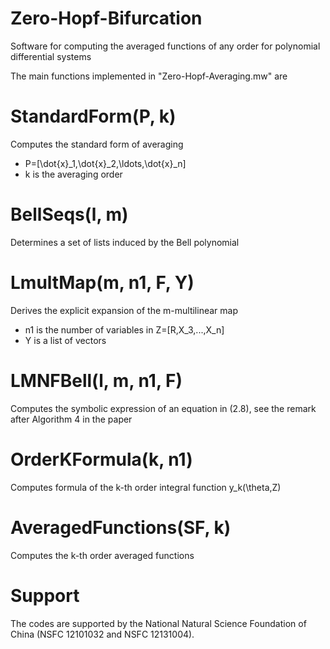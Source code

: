 # Zero-Hopf-Bifurcation
Software for computing the averaged functions of any order for polynomial differential systems

The main functions implemented in "Zero-Hopf-Averaging.mw" are
# StandardForm(P, k) 
Computes the standard form of averaging
- P=[\dot{x}_1,\dot{x}_2,\ldots,\dot{x}_n] 
- k is the averaging order
# BellSeqs(l, m) 
Determines a set of lists induced by the Bell polynomial
# LmultMap(m, n1, F, Y) 
Derives the explicit expansion of the m-multilinear map
- n1 is the number of variables in Z=[R,X_3,...,X_n]
- Y is a list of vectors
# LMNFBell(l, m, n1, F)
Computes the symbolic expression of an equation in (2.8), see the remark after Algorithm 4 in the paper
# OrderKFormula(k, n1)
Computes formula of the k-th order integral function y_k(\theta,Z)
# AveragedFunctions(SF, k)
Computes the k-th order averaged functions
# Support
The codes are supported by the National Natural Science Foundation of China (NSFC 12101032 and NSFC 12131004).
